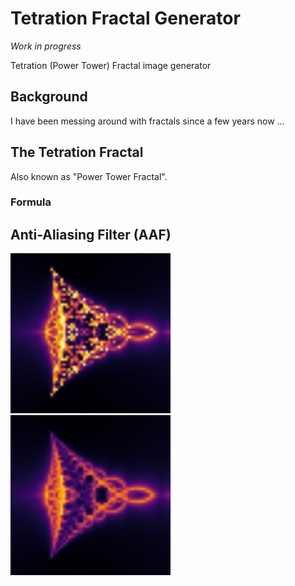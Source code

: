 # Tetration Fractal Generator

*Work in progress*

Tetration (Power Tower) Fractal image generator

## Background

I have been messing around with fractals since a few years now ...

## The Tetration Fractal

Also known as "Power Tower Fractal".

### Formula


## Anti-Aliasing Filter (AAF)

<img src="pictures/AAF_x1.bmp" width="256" height="256" />
<img src="pictures/AAF_x8.bmp" width="256" height="256" />
